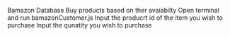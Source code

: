 Bamazon Database
Buy products based on ther avaiabilty
Open terminal and run bamazonCustomer.js
Input the producrt id of the item you wish to purchase
Input the qunatity you wish to purchase